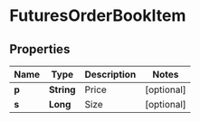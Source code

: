 
# FuturesOrderBookItem

## Properties

Name | Type | Description | Notes
------------ | ------------- | ------------- | -------------
**p** | **String** | Price |  [optional]
**s** | **Long** | Size |  [optional]


